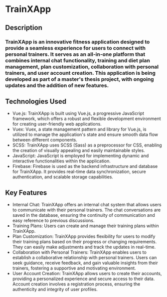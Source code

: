 # TrainXApp
## Description
### TrainXApp is an innovative fitness application designed to provide a seamless experience for users to connect with personal trainers. It serves as an all-in-one platform that combines internal chat functionality, training and diet plan management, plan customization, collaboration with personal trainers, and user account creation. This application is being developed as part of a master's thesis project, with ongoing updates and the addition of new features.

## Technologies Used
+ Vue.js: TrainXApp is built using Vue.js, a progressive JavaScript framework, which offers a robust and flexible development environment for creating user-friendly web applications.
+ Vuex: Vuex, a state management pattern and library for Vue.js, is utilized to manage the application's state and ensure smooth data flow between different components.
+ SCSS: TrainXApp uses SCSS (Sass) as a preprocessor for CSS, enabling the creation of visually appealing and easily maintainable styles.
+ JavaScript: JavaScript is employed for implementing dynamic and interactive functionalities within the application.
+ Firebase: Firebase is used as the backend infrastructure and database for TrainXApp. It provides real-time data synchronization, secure authentication, and scalable storage capabilities.
## Key Features
+ Internal Chat: TrainXApp offers an internal chat system that allows users to communicate with their personal trainers. The chat conversations are saved in the database, ensuring the continuity of communication and easy reference to previous discussions.
+ Training Plans: Users can create and manage their training plans within TrainXApp.
+ Plan Customization: TrainXApp provides flexibility for users to modify their training plans based on their progress or changing requirements. They can easily make adjustments and track the updates in real-time.
+ Collaboration with Personal Trainers: TrainXApp enables users to establish a collaborative relationship with personal trainers. Users can seek guidance, receive feedback, and gain valuable insights from their trainers, fostering a supportive and motivating environment.
+ User Account Creation: TrainXApp allows users to create their accounts, providing a personalized experience and secure access to their data. Account creation involves a registration process, ensuring the authenticity and integrity of user profiles.
